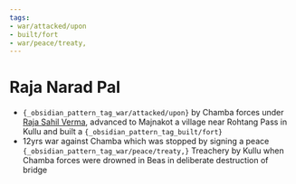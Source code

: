```yaml
---
tags:
- war/attacked/upon
- built/fort
- war/peace/treaty,
---
```

   
# Raja Narad Pal   
* `{_obsidian_pattern_tag_war/attacked/upon}` by Chamba forces under [Raja Sahil Verma](/not_created.md), advanced to Majnakot a village near Rohtang Pass in Kullu and built a `{_obsidian_pattern_tag_built/fort}`   
* 12yrs war against Chamba which was stopped by signing a peace `{_obsidian_pattern_tag_war/peace/treaty,}` Treachery by Kullu when Chamba forces were drowned in Beas in deliberate destruction of bridge